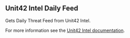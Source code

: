 ## Unit42 Intel Daily Feed
Gets Daily Threat Feed from Unit42 Intel.

For more information see the [Unit42 Intel documentation](https://docs.paloaltonetworks.com/autofocus/autofocus-admin/autofocus-feeds.html).
